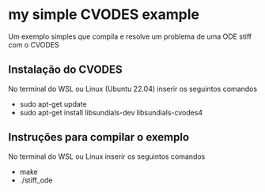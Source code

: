 my simple CVODES example
===============

Um exemplo simples que compila e resolve um problema de uma ODE stiff com o CVODES


## Instalação do CVODES
No terminal do WSL ou Linux (Ubuntu 22.04) inserir os seguintos comandos
* sudo apt-get update
* sudo apt-get install libsundials-dev libsundials-cvodes4


## Instruções para compilar o exemplo
No terminal do WSL ou Linux inserir os seguintos comandos
* make
* ./stiff_ode
